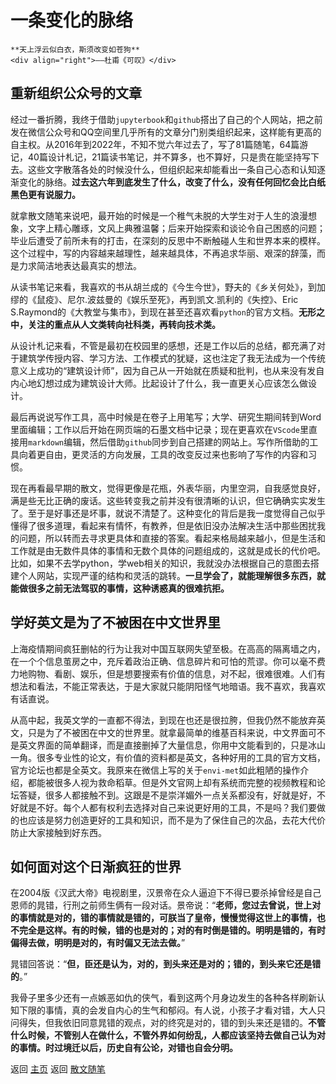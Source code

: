 # 一条变化的脉络

```{tip}  
**天上浮云似白衣，斯须改变如苍狗**  
<div align="right">——杜甫《可叹》</div>
```


## 重新组织公众号的文章

经过一番折腾，我终于借助`jupyterbook`和`github`搭出了自己的个人网站，把之前发在微信公众号和QQ空间里几乎所有的文章分门别类组织起来，这样能有更高的自主权。从2016年到2022年，不知不觉六年过去了，写了81篇随笔，64篇游记，40篇设计札记，21篇读书笔记，并不算多，也不算好，只是贵在能坚持写下去。这些文字散落各处的时候没什么，但组织起来却能看出一条自己心态和认知逐渐变化的脉络。**过去这六年到底发生了什么，改变了什么，没有任何回忆会比白纸黑色更有说服力。**

就拿散文随笔来说吧，最开始的时候是一个稚气未脱的大学生对于人生的浪漫想象，文字上精心雕琢，文风上典雅温馨；后来开始探索和谈论令自己困惑的问题；毕业后遭受了前所未有的打击，在深刻的反思中不断触碰人生和世界本来的模样。这个过程中，写的内容越来越理性，越来越具体，不再追求华丽、艰深的辞藻，而是力求简洁地表达最真实的想法。

从读书笔记来看，我喜欢的书从胡兰成的《今生今世》，野夫的《乡关何处》，到加缪的《鼠疫》、尼尔.波兹曼的《娱乐至死》，再到凯文.凯利的《失控》、Eric S.Raymond的《大教堂与集市》，到现在甚至还喜欢看`python`的官方文档。**无形之中，关注的重点从人文类转向社科类，再转向技术类。**

从设计札记来看，不管是最初在校园里的感想，还是工作以后的总结，都充满了对于建筑学传授内容、学习方法、工作模式的犹疑，这也注定了我无法成为一个传统意义上成功的“建筑设计师”，因为自己从一开始就在质疑和批判，也从来没有发自内心地幻想过成为建筑设计大师。比起设计了什么，我一直更关心应该怎么做设计。

最后再说说写作工具，高中时候是在卷子上用笔写；大学、研究生期间转到Word里面编辑；工作以后开始在网页端的石墨文档中记录；现在更喜欢在`VScode`里直接用`markdown`编辑，然后借助`github`同步到自己搭建的网站上。写作所借助的工具向着更自由，更灵活的方向发展，工具的改变反过来也影响了写作的内容和习惯。

现在再看最早期的散文，觉得更像是花瓶，外表华丽，内里空洞，自我感觉良好，满是些无比正确的废话。这些转变我之前并没有很清晰的认识，但它确确实实发生了。至于是好事还是坏事，就说不清楚了。这种变化的背后是我一度觉得自己似乎懂得了很多道理，看起来有情怀，有教养，但是依旧没办法解决生活中那些困扰我的问题，所以转而去寻求更具体和直接的答案。看起来格局越来越小，但是生活和工作就是由无数件具体的事情和无数个具体的问题组成的，这就是成长的代价吧。比如，如果不去学python，学web相关的知识，我就没办法根据自己的意图去搭建个人网站，实现严谨的结构和灵活的跳转。**一旦学会了，就能理解很多东西，就能做很多之前无法驾驭的事情，这种诱惑真的很难抗拒。**

## 学好英文是为了不被困在中文世界里

上海疫情期间疯狂删帖的行为让我对中国互联网失望至极。在高高的隔离墙之内，在一个个信息茧房之中，充斥着政治正确、信息碎片和可怕的荒谬。你可以毫不费力地购物、看剧、娱乐，但是想要搜索有价值的信息，对不起，很难很难。人们有想法和看法，不能正常表达，于是大家就只能阴阳怪气地暗语。我不喜欢，我喜欢有话直说。

从高中起，我英文学的一直都不得法，到现在也还是很拉胯，但我仍然不能放弃英文，只是为了不被困在中文的世界里。就拿最简单的维基百科来说，中文界面可不是英文界面的简单翻译，而是直接删掉了大量信息，你用中文能看到的，只是冰山一角。很多专业性的论文，有价值的资料都是英文，各种好用的工具的官方文档，官方论坛也都是全英文。我原来在微信上写的关于`envi-met`如此粗陋的操作介绍，都能被很多人视为救命稻草。但是外文官网上却有系统而完整的视频教程和论坛答疑，很多人都接触不到。这跟是不是崇洋媚外一点关系都没有，好就是好，不好就是不好。每个人都有权利去选择对自己来说更好用的工具，不是吗？我们要做的也应该是努力创造更好的工具和知识，而不是为了保住自己的次品，去花大代价防止大家接触到好东西。

## 如何面对这个日渐疯狂的世界

在2004版《汉武大帝》电视剧里，汉景帝在众人逼迫下不得已要杀掉曾经是自己恩师的晁错，行刑之前师生俩有一段对话。景帝说：“**老师，您过去曾说，世上对的事情就是对的，错的事情就是错的，可朕当了皇帝，慢慢觉得这世上的事情，也不完全是这样。有的时候，错的也是对的；对的有时倒是错的。明明是错的，有时偏得去做，明明是对的，有时偏又无法去做。**”

晁错回答说：“**但，臣还是认为，对的，到头来还是对的；错的，到头来它还是错的**。”

我骨子里多少还有一点嫉恶如仇的侠气，看到这两个月身边发生的各种各样刷新认知下限的事情，真的会发自内心的生气和郁闷。有人说，小孩子才看对错，大人只问得失，但我依旧同意晁错的观点，对的终究是对的，错的到头来还是错的。**不管什么时候，不管别人在做什么，不管外界如何纷乱，人都应该坚持去做自己认为对的事情。时过境迁以后，历史自有公论，对错也自会分明。**


返回 [主页](../../../intro.md) 
返回 [散文随笔](../../../posts/essaycollection.md)